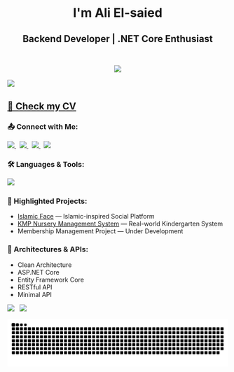 <h1 align="center">I'm Ali El-saied</h1>
<h2 align="center">Backend Developer | .NET Core Enthusiast</h2>
<br>

<p align="center">
  <a href="https://www.google.com.eg/search?q=Ali+El-saied"> <!-- Google Me -->
    <img src="https://readme-typing-svg.herokuapp.com/?lines=Backend%20Developer%20From%20Egypt;Building%20Islamic%20Face%20Project;Built%20Membership%20Management%20for%20Mijas%20Team%20at%20Jordan;Built%20KMP%20Project;Currently%20Working%20on%20Löwen%20E-Commerce;Learning%20EF%20Core%20%7C%20Clean%20Architecture;Follow%20Me%20For%20Updates&font=Bold%20Code&center=true&color=30F050&pause=2000">
  </a>
</p>


</p>

<p align="left">
  <img src="https://komarev.com/ghpvc/?username=AliBackSlash&style=flat&color=4010B0" height="43"/> <!-- Profile Views -->
</p>

## [📄 Check my CV](https://drive.google.com/file/d/1IvFphX4VS88vF1_JEElzb2XMqdlVNj8L/view?usp=sharing)

<h3 align="left">📤 Connect with Me:</h3>
<p align="left">
  <a href="mailto:ae1378032@gmail.com"> <!-- Gmail -->
    <img src="https://github.com/user-attachments/assets/1a97a051-cc24-4738-a7a2-3f53365a9e93" height="35"/>
  </a>&nbsp;
  <a href="https://linkedin.com/in/ali-elsaied-a48a50260"> <!-- LinkedIn Profile -->
    <img src="https://raw.githubusercontent.com/rahuldkjain/github-profile-readme-generator/master/src/images/icons/Social/linked-in-alt.svg" height="45"/>
  </a>&nbsp;
  <a href="https://youtube.com/@alielsaied"> <!-- YouTube -->
    <img src="https://raw.githubusercontent.com/rahuldkjain/github-profile-readme-generator/master/src/images/icons/Social/youtube.svg" height="45"/>
  </a>&nbsp;
  <a href="https://leetcode.com/ali_elsaied/"> <!-- LeetCode -->
    <img src="https://raw.githubusercontent.com/rahuldkjain/github-profile-readme-generator/master/src/images/icons/Social/leet-code.svg" height="45"/>
  </a>
</p>

<h3 align="left">🛠️ Languages & Tools:</h3>
<p align="left">
  <img src="https://go-skill-icons.vercel.app/api/icons?i=cpp,cs,dotnet,sqlserver,postgresql,git,html,css,js,swagger,postman,docker"/>
</p>

<h3 align="left">🚀 Highlighted Projects:</h3>
<ul>
  <li><a href="https://github.com/AliBackSlash/Islamic-Face">Islamic Face</a> — Islamic-inspired Social Platform</li>
  <li><a href="https://github.com/AliBackSlash/KMP-Kindergarten-Management-Program">KMP Nursery Management System</a> — Real-world Kindergarten System</li>
  <li>Membership Management Project — Under Development</li>
</ul>

<h3 align="left">📐 Architectures & APIs:</h3>
<ul>
  <li>Clean Architecture</li>
  <li>ASP.NET Core</li>
  <li>Entity Framework Core</li>
  <li>RESTful API</li>
  <li>Minimal API</li>
</ul>

<p align="left">
  <img src="https://github-readme-stats.vercel.app/api/top-langs?username=AliBackSlash&layout=compact&langs_count=6&theme=highcontrast" height="120"/> &nbsp; <!-- Most Used Languages -->
  <img src="https://streak-stats.demolab.com/?user=AliBackSlash&theme=highcontrast" height="120"/> <!-- GitHub Streak -->
</p>

<p align="left">
  <img src="https://raw.githubusercontent.com/platane/snk/output/github-contribution-grid-snake-dark.svg"> <!-- Snake -->
</p>

